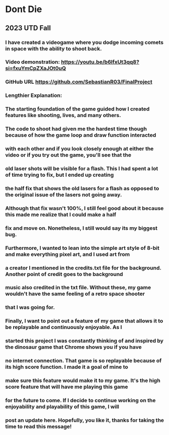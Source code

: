 # Dont Die
## 2023 UTD Fall

### I have created a videogame where you dodge incoming comets in space with the ability to shoot back.

### Video demonstration: https://youtu.be/b6lfxUt3qq8?si=fxuYmCpZXaJOt0uQ

### GitHub URL https://github.com/SebastianR03/FinalProject

### Lengthier Explanation:
###  The starting foundation of the game guided how I created features like shooting, lives, and many others. 
### The code to shoot had given me the hardest time though because of how the game loop and draw function interacted 
### with each other and if you look closely enough at either the video or if you try out the game, you'll see that the 
### old laser shots will be visible for a flash. This I had spent a lot of time trying to fix, but I ended up creating 
### the half fix that shows the old lasers for a flash as opposed to the original issue of the lasers not going away.
### Although that fix wasn't 100%, I still feel good about it because this made me realize that I could make a half
### fix and move on. Nonetheless, I still would say its my biggest bug.

### Furthermore, I wanted to lean into the simple art style of 8-bit and make everything pixel art, and I used art from
### a creator I mentioned in the credits.txt file for the background. Another point of credit goes to the background
### music also credited in the txt file. Without these, my game wouldn't have the same feeling of a retro space shooter 
### that I was going for. 

### Finally, I want to point out a feature of my game that allows it to be replayable and continuously enjoyable. As I 
### started this project I was constantly thinking of and inspired by the dinosaur game that Chrome shows you if you have
### no internet connection. That game is so replayable because of its high score function. I made it a goal of mine to 
### make sure this feature would make it to my game. It's the high score feature that will have me playing this game
### for the future to come. If I decide to continue working on the enjoyability and playability of this game, I will 
### post an update here. Hopefully, you like it, thanks for taking the time to read this message!
